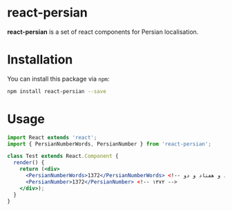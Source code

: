 # react-persian
**react-persian** is a set of react components for Persian localisation.

# Installation

You can install this package via `npm`:

```bash
npm install react-persian --save
```

# Usage

```jsx
import React extends 'react';
import { PersianNumberWords, PersianNumber } from 'react-persian';

class Test extends React.Component {
  render() {
    return (<div>
      <PersianNumberWords>1372</PersianNumberWords> <!-- یک هزار و سیصد و هفتاد و دو -->
      <PersianNumber>1372</PersianNumber> <!-- ۱۳۷۲ -->
    </div>);
  }
}
```
